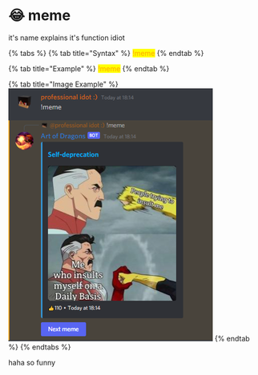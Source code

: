 # 😂 meme

it's name explains it's function idiot

{% tabs %}
{% tab title="Syntax" %}
<mark style="color:orange;">!meme</mark>
{% endtab %}

{% tab title="Example" %}
<mark style="color:orange;">!meme</mark>
{% endtab %}

{% tab title="Image Example" %}
![](<../.gitbook/assets/image (28).png>)
{% endtab %}
{% endtabs %}

haha so funny
